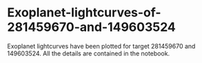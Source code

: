 # Exoplanet-lightcurves-of-281459670-and-149603524
Exoplanet lightcurves have been plotted for target 281459670 and 149603524. All the details are contained in the notebook.
